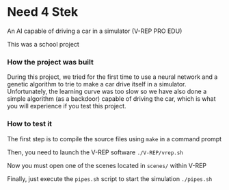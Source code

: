 # Need 4 Stek
An AI capable of driving a car in a simulator (V-REP PRO EDU)

This was a school project

### How the project was built
During this project, we tried for the first time to use a neural network and a genetic algorithm to trie to make a car drive itself in a simulator. Unfortunately, the learning curve was too slow so we have also done a simple algorithm (as a backdoor) capable of driving the car, which is what you will experience if you test this project.

### How to test it
The first step is to compile the source files using `make` in a command prompt

Then, you need to launch the V-REP software
`./V-REP/vrep.sh`

Now you must open one of the scenes located in `scenes/` within V-REP

Finally, just execute the `pipes.sh` script to start the simulation
`./pipes.sh`
